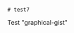                                                                                                             # test7
Test "graphical-gist"